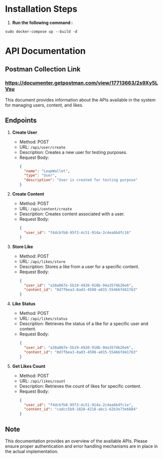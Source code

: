 # Installation Steps

1. **Run the following command :**

```
sudo docker-compose up --build -d
```

# API Documentation

## Postman Collection Link

### https://documenter.getpostman.com/view/17713663/2s9Xy5LVsu

This document provides information about the APIs available in the system for managing users, content, and likes.

## Endpoints

1. **Create User**

   - Method: POST
   - URL: `/api/user/create`
   - Description: Creates a new user for testing purposes.
   - Request Body:
     ```json
     {
       "name": "LeapWallet",
       "type": "User",
       "description": "User is created for testing purpose"
     }
     ```

2. **Create Content**

   - Method: POST
   - URL: `/api/content/create`
   - Description: Creates content associated with a user.
   - Request Body:
     ```json
     {
       "user_id": "f4dcbfb8-95f3-4c51-914a-2c4ea6bdfc16"
     }
     ```

3. **Store Like**

   - Method: POST
   - URL: `/api/likes/store`
   - Description: Stores a like from a user for a specific content.
   - Request Body:
     ```json
     {
       "user_id": "a38a067e-5b19-4920-910b-94a3574b26e6",
       "content_id": "0d7fbea3-8ad3-4590-a015-55466fd41763"
     }
     ```

4. **Like Status**

   - Method: POST
   - URL: `/api/likes/status`
   - Description: Retrieves the status of a like for a specific user and content.
   - Request Body:
     ```json
     {
       "user_id": "a38a067e-5b19-4920-910b-94a3574b26e6",
       "content_id": "0d7fbea3-8ad3-4590-a015-55466fd41763"
     }
     ```

5. **Get Likes Count**
   - Method: POST
   - URL: `/api/likes/count`
   - Description: Retrieves the count of likes for specific content.
   - Request Body:
     ```json
     {
       "user_id": "f4dcbfb8-95f3-4c51-914a-2c4ea6bdfc1e",
       "content_id": "cadcc5b9-1828-4218-abc1-62b3e73e6884"
     }
     ```

## Note

This documentation provides an overview of the available APIs. Please ensure proper authentication and error handling mechanisms are in place in the actual implementation.
